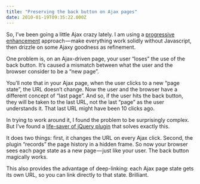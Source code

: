```yaml
---
title: "Preserving the back button on Ajax pages"
date: 2010-01-19T09:35:22.000Z
---
```


So, I’ve been going a little Ajax crazy lately. I am using a [progressive enhancement](http://www.alistapart.com/articles/understandingprogressiveenhancement/) approach — make everything work solidly without Javascript, then drizzle on some Ajaxy goodness as refinement.

One problem is, on an Ajax-driven page, your user “loses” the use of the back button. It’s caused a mismatch between what the user and the browser consider to be a “new page”.

You’ll note that in your Ajax page, when the user clicks to a new “page state”, the URL doesn’t change. Now the user and the browser have a different concept of “last page”. And so, if the user hits the back button, they will be taken to the last URL, not the last “page” as the user understands it. That last URL might have been 10 clicks ago.

In trying to work around it, I found the problem to be surprisingly complex. But I’ve found a [life-saver of jQuery plugin](http://www.asual.com/jquery/address/) that solves exactly this.

It does two things: first, it changes the URL on every Ajax click. Second, the plugin “records” the page history in a hidden frame. So now your browser sees each page state as a new page — just like your user. The back button magically works.

This also provides the advantage of deep-linking: each Ajax page state gets its own URL, so you can link directly to that state. Brilliant.
